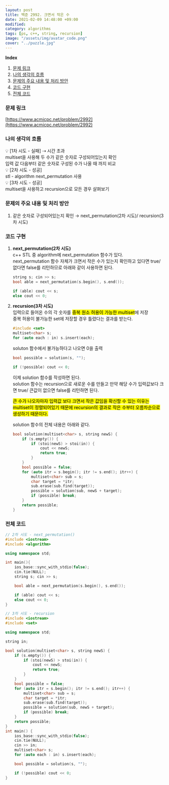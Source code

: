 ```yaml
---
layout: post
title: 백준 2992. 크면서 작은 수
date: 2021-02-09 14:48:00 +09:00
modified: 
category: algorithms
tags: [ps, c++, string, recursion]
image: "/assets/img/avatar_code.png"
cover: "../puzzle.jpg"
---
```


**Index**
1. [문제 링크](#문제-링크)
1. [나의 생각의 흐름](#나의-생각의-흐름)
1. [문제의 주요 내용 및 처리 방안](#문제의-주요-내용-및-처리-방안)
1. [코드 구현](#코드-구현)
1. [전체 코드](#전체-코드)

### 문제 링크
[https://www.acmicpc.net/problem/2992](https://www.acmicpc.net/problem/2992)

### 나의 생각의 흐름
💡 [1차 시도 - 실패] ⇢ 시간 초과<br>
    multiset을 사용해 두 수가 같은 숫자로 구성되어있는지 확인<br>
    입력 값 다음부터 같은 숫자로 구성된 수가 나올 때 까지 비교<br>
💡 [2차 시도 - 성공]<br>
    stl - algorithm next_permutation 사용<br>
💡 [3차 시도 - 성공]<br>
    multiset을 사용하고 recursion으로 모든 경우 살펴보기<br>

### 문제의 주요 내용 및 처리 방안
1. 같은 숫자로 구성되어있는지 확인 → next_permutation(2차 시도)/ recursion(3차 시도)<br>

### 코드 구현 
1. **next_permutation(2차 시도)**<br>
    c++ STL 중 algorithm에 next_permutation 함수가 있다.<br>
    next_permutation 함수 자체가 크면서 작은 수가 있는지 확인하고 있다면 true/ 없다면 false를 리턴하므로 아래와 같이 사용하면 된다.<br>
    ```c++
    string s; cin >> s;
    bool able = next_permutation(s.begin(), s.end());

    if (able) cout << s;
    else cout << 0;
    ```
1. **recursion(3차 시도)**<br>
    입력으로 들어온 수의 각 숫자를 <mark>중복 원소 허용이 가능한 multiset</mark>에 저장<br>
    중복 허용이 불가능한 set에 저장할 경우 틀렸다는 결과를 받는다.<br>
    ```c++
    #include <set>
    multiset<char> s;
    for (auto each : in) s.insert(each);
    ```

    soluton 함수에서 불가능하다고 나오면 0을 출력
    ```c++
    bool possible = solution(s, "");

    if (!possible) cout << 0; 
    ```

    이제 solution 함수를 작성하면 된다.<br>
    solution 함수는 recursion으로 새로운 수를 만들고 만약 해당 수가 입력값보다 크면 true/ 큰값이 없으면 false를 리턴하면 된다.<br>
    
    <mark>큰 수가 나오자마자 입력값 보다 크면서 작은 값임을 확신할 수 있는 이유는 multiset이 정렬되어있기 때문에 recursion의 결과로 작은 수부터 오름차순으로 생성하기 때문이다.</mark><br>

    solution 함수의 전체 내용은 아래와 같다.<br>
    ```c++
    bool solution(multiset<char> s, string newS) {
        if (s.empty()) {
            if (stoi(newS) > stoi(in)) {
                cout << newS;
                return true;
            }
        }
        bool possible = false;
        for (auto itr = s.begin(); itr != s.end(); itr++) {
            multiset<char> sub = s;
            char target = *itr;
            sub.erase(sub.find(target));
            possible = solution(sub, newS + target);
            if (possible) break;
        }
        return possible;
    }
    ```

### 전체 코드
```c++
// 2차 시도 - next_permutation()
#include <iostream>
#include <algorithm>

using namespace std;

int main(){
    ios_base::sync_with_stdio(false);
	cin.tie(NULL);
    string s; cin >> s;

    bool able = next_permutation(s.begin(), s.end());

    if (able) cout << s;
    else cout << 0;
}
```
```c++
// 3차 시도 - recursion
#include <iostream>
#include <set>

using namespace std;

string in; 

bool solution(multiset<char> s, string newS) {
    if (s.empty()) {
        if (stoi(newS) > stoi(in)) {
            cout << newS;
            return true;
        }
    }
    bool possible = false;
    for (auto itr = s.begin(); itr != s.end(); itr++) {
        multiset<char> sub = s;
        char target = *itr;
        sub.erase(sub.find(target));
        possible = solution(sub, newS + target);
        if (possible) break;
    }
    return possible;
}
int main() {
    ios_base::sync_with_stdio(false);
	cin.tie(NULL);
    cin >> in;
    multiset<char> s;
    for (auto each : in) s.insert(each);

    bool possible = solution(s, "");

    if (!possible) cout << 0; 
}
```
